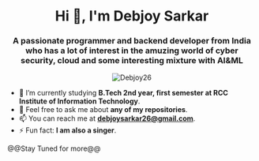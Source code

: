 

<h1 align="center">Hi 👋, I'm Debjoy Sarkar</h1>
<h3 align="center">A passionate programmer and backend developer from India who has a lot of interest in the amuzing world of cyber security, cloud and some interesting mixture with AI&ML</h3>

<p align="center">
  <img src="https://komarev.com/ghpvc/?username=Debjoy26&label=Profile%20views&color=0e75b6&style=flat" alt="Debjoy26" />
</p>

- 🌱 I’m currently studying **B.Tech 2nd year, first semester at RCC Institute of Information Technology**.
- 💬 Feel free to ask me about **any of my repositories**.
- 📫 You can reach me at **debjoysarkar26@gmail.com**.
- ⚡ Fun fact: **I am also a singer**.



<h10 align="center">@@Stay Tuned for more@@</h10>

